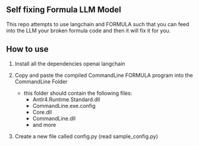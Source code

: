 ## Self fixing Formula LLM Model

This repo attempts to use langchain and FORMULA such that you can feed into the LLM your broken formula code and then it will fix it for you.

## How to use

1. Install all the dependencies
	openai
	langchain
	
2. Copy and paste the compiled CommandLine FORMULA program into the CommandLine Folder
	- this folder should contain the following files:
		- Antlr4.Runtime.Standard.dll
		- CommandLine.exe.config
		- Core.dll
		- CommandLine.dll
		- and more
3. Create a new file called config.py (read sample_config.py)
